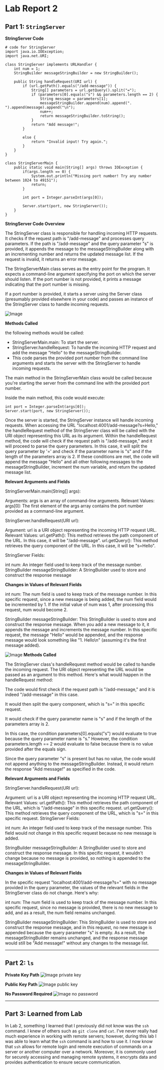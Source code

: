 # Lab Report 2
## Part 1: `StringServer`
__StringServer Code__
```
# code for StringServer
import java.io.IOException;
import java.net.URI;

class StringServer implements URLHandler {
    int num = 1;
    StringBuilder messageStringBuilder = new StringBuilder();
    
    public String handleRequest(URI url) {     
        if (url.getPath().equals("/add-message")) {
            String[] parameters = url.getQuery().split("=");
            if (parameters[0].equals("s") && parameters.length == 2) {
                String message = parameters[1];
                messageStringBuilder.append(num).append(". ").append(message).append("\n");
                num++;
                return messageStringBuilder.toString();
            }
            return "Add message!";
        }

        else {
            return "Invalid input! Try again.";
        }
    }
}

class StringServerMain {
    public static void main(String[] args) throws IOException {
        if(args.length == 0) {
            System.out.println("Missing port number! Try any number between 1024 to 49151");
            return;
        }

        int port = Integer.parseInt(args[0]);

        Server.start(port, new StringServer());
    }
}
```

__StringServer Code Overview__

The StringServer class is responsible for handling incoming HTTP requests. It checks if the request path is "/add-message" and processes query parameters. If the path is "/add-message" and the query parameter "s" is provided, it appends the message to the messageStringBuilder along with an incrementing number and returns the updated message list. If the request is invalid, it returns an error message.

The StringServerMain class serves as the entry point for the program. It expects a command-line argument specifying the port on which the server should listen. If the port number is not provided, it prints a message indicating that the port number is missing.

If a port number is provided, it starts a server using the Server class (presumably provided elsewhere in your code) and passes an instance of the StringServer class to handle incoming requests.



![Image](StringServerSS1.png)

__Methods Called__

the following methods would be called:

- StringServerMain.main: To start the server.
- StringServer.handleRequest: To handle the incoming HTTP request and add the message "Hello" to the messageStringBuilder.
- This code parses the provided port number from the command line arguments and starts the server with the StringServer to handle incoming requests.

The main method in the StringServerMain class would be called because you're starting the server from the command line with the provided port number.

Inside the main method, this code would execute:
```
int port = Integer.parseInt(args[0]);
Server.start(port, new StringServer());
```
Once the server is started, the StringServer instance will handle incoming requests. When accessing the URL "localhost:4001/add-message?s=Hello," the handleRequest method of the StringServer class will be called with the URI object representing this URL as its argument. Within the handleRequest method, the code will check if the request path is "/add-message," and it will proceed to parse the query parameters. In this case, it will split the query parameter by '=' and check if the parameter name is "s" and if the length of the parameters array is 2. If these conditions are met, the code will append the message "Hello" and all other following messages to the messageStringBuilder, increment the num variable, and return the updated message list.


__Relevant Arguments and Fields__

StringServerMain.main(String[] args):

Arguments: args is an array of command-line arguments.
Relevant Values:
args[0]: The first element of the args array contains the port number provided as a command-line argument.

StringServer.handleRequest(URI url):

Argument: url is a URI object representing the incoming HTTP request URL.
Relevant Values:
url.getPath(): This method retrieves the path component of the URL. In this case, it will be "/add-message".
url.getQuery(): This method retrieves the query component of the URL. In this case, it will be "s=Hello".

StringServer Fields:

int num: An integer field used to keep track of the message number.
StringBuilder messageStringBuilder: A StringBuilder used to store and construct the response message


__Changes in Values of Relevant Fields__

int num: The num field is used to keep track of the message number. In this specific request, since a new message is being added, the num field would be incremented by 1. If the initial value of num was 1, after processing this request, num would become 2.

StringBuilder messageStringBuilder: This StringBuilder is used to store and construct the response message. When you add a new message to it, it appends the message and increments the message number. In this specific request, the message "Hello" would be appended, and the response message would look something like "1. Hello\n" (assuming it's the first message added).

![Image](StringServerSS2.png)
__Methods Called__

The StringServer class's handleRequest method would be called to handle the incoming request. The URI object representing the URL would be passed as an argument to this method.
Here's what would happen in the handleRequest method:

The code would first check if the request path is "/add-message," and it is indeed "/add-message" in this case.

It would then split the query component, which is "s=" in this specific request.

It would check if the query parameter name is "s" and if the length of the parameters array is 2.

In this case, the condition parameters[0].equals("s") would evaluate to true because the query parameter name is "s." However, the condition parameters.length == 2 would evaluate to false because there is no value provided after the equals sign.

Since the query parameter "s" is present but has no value, the code would not append anything to the messageStringBuilder. Instead, it would return the response "Add message!" as specified in the code.


__Relevant Arguments and Fields__

StringServer.handleRequest(URI url):

Argument: url is a URI object representing the incoming HTTP request URL.
Relevant Values:
url.getPath(): This method retrieves the path component of the URL, which is "/add-message" in this specific request.
url.getQuery(): This method retrieves the query component of the URL, which is "s=" in this specific request.
StringServer Fields:

int num: An integer field used to keep track of the message number. This field would not change in this specific request because no new message is added.

StringBuilder messageStringBuilder: A StringBuilder used to store and construct the response message. In this specific request, it wouldn't change because no message is provided, so nothing is appended to the messageStringBuilder.


__Changes in Values of Relevant Fields__

In the specific request "localhost:4001/add-message?s=" with no message provided in the query parameter, the values of the relevant fields in the StringServer class do not change. Here's why:

int num: The num field is used to keep track of the message number. In this specific request, since no message is provided, there is no new message to add, and as a result, the num field remains unchanged.

StringBuilder messageStringBuilder: This StringBuilder is used to store and construct the response message, and in this request, no new message is appended because the query parameter "s" is empty. As a result, the messageStringBuilder remains unchanged, and the response message would still be "Add message!" without any changes to the message list.

---
## Part 2: `ls`
__Private Key Path__
![Image private key](privatekey.png)

__Public Key Path__
![Image public key](publickey.png)

__No Password Required__
![Image no password](nopassword.png)

---
## Part 3: Learned from Lab
In Lab 2, something I learned that I previously did not know was the `ssh` command. I knew of others such as `git clone` and `cat`. I've never really had much experience in working with remote servers; however, during this lab I was able to learn what the `ssh` command is and how to use it. I now know that `ssh` allows for remote login and remote execution of commands on a server or another computer over a network. Moreover, it is commonly used for securely accessing and managing remote systems, it encrypts data and provides authentication to ensure secure communication.
